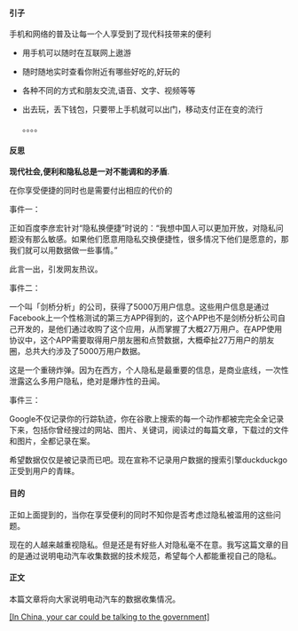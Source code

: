 #### 引子

手机和网络的普及让每一个人享受到了现代科技带来的便利

*   用手机可以随时在互联网上遨游

*   随时随地实时查看你附近有哪些好吃的,好玩的

*   各种不同的方式和朋友交流,语音、文字、视频等等

*   出去玩，丢下钱包，只要带上手机就可以出门，移动支付正在变的流行

    。。。。

#### 反思

**现代社会,便利和隐私总是一对不能调和的矛盾**.

在你享受便捷的同时也是需要付出相应的代价的

事件一：

正如百度李彦宏针对“隐私换便捷”时说的：“我想中国人可以更加开放，对隐私问题没有那么敏感。如果他们愿意用隐私交换便捷性，很多情况下他们是愿意的，那我们就可以用数据做一些事情。”

此言一出，引发网友热议。

事件二：

一个叫「剑桥分析」的公司，获得了5000万用户信息。这些用户信息是通过Facebook上一个性格测试的第三方APP得到的，这个APP也不是剑桥分析公司自己开发的，是他们通过收购了这个应用，从而掌握了大概27万用户。在APP使用协议中，这个APP需要取得用户朋友圈和点赞数据，大概牵扯27万用户的朋友圈，总共大约涉及了5000万用户数据。

这是一个重磅炸弹。因为在西方，个人隐私是最重要的信息，是商业底线，一次性泄露这么多用户隐私，绝对是爆炸性的丑闻。

事件三：

Google不仅记录你的行踪轨迹，你在谷歌上搜索的每一个动作都被完完全全记录下来，包括你曾经搜过的网站、图片、关键词，阅读过的每篇文章，下载过的文件和图片，全都记录在案。

希望数据仅仅是被记录而已吧。现在宣称不记录用户数据的搜索引擎duckduckgo正受到用户的青睐。

#### 目的

正如上面提到的，当你在享受便利的同时不知你是否考虑过隐私被滥用的这些问题。

现在的人越来越重视隐私。但是还是有好些人对隐私毫不在意。我写这篇文章的目的是通过说明电动汽车收集数据的技术规范，希望每个人都能重视自己的隐私。

#### 正文

本篇文章将向大家说明电动汽车的数据收集情况。



[[In China, your car could be talking to the government]][1]

[1]: https://www.apnews.com/4a749a4211904784826b45e812cff4ca "In China, your car could be talking to the government"